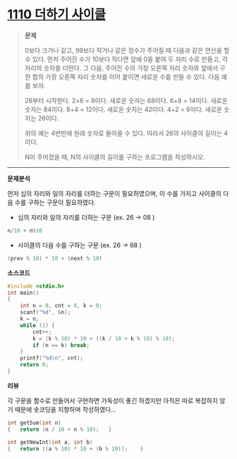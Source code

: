 # [1110 더하기 사이클](https://www.acmicpc.net/problem/1110) #


> **문제**
> 
>0보다 크거나 같고, 99보다 작거나 같은 정수가 주어질 때 다음과 같은 연산을 할 수 있다. 먼저 주어진 수가 10보다 작다면 앞에 0을 붙여 두 자리 수로 만들고, 각 자리의 숫자를 더한다. 그 다음, 주어진 수의 가장 오른쪽 자리 숫자와 앞에서 구한 합의 가장 오른쪽 자리 숫자를 이어 붙이면 새로운 수를 만들 수 있다. 다음 예를 보자.
> 
> 26부터 시작한다. 2+6 = 8이다. 새로운 숫자는 68이다. 6+8 = 14이다. 새로운 숫자는 84이다. 8+4 = 12이다. 새로운 숫자는 42이다. 4+2 = 6이다. 새로운 숫자는 26이다.
> 
> 위의 예는 4번만에 원래 숫자로 돌아올 수 있다. 따라서 26의 사이클의 길이는 4이다.
> 
> N이 주어졌을 때, N의 사이클의 길이를 구하는 프로그램을 작성하시오.


----------



**문제분석**

먼저 십의 자리와 일의 자리를 더하는 구문이 필요하였으며, 이 수를 가지고 사이클의 다음 수를 구하는 구문이 필요하였다.

- 십의 자리와 일의 자리를 더하는 구문 (ex. 26 -> 08 )
```c++
n/10 + n%10
```
- 사이클의 다음 수를 구하는 구문 (ex. 26 -> 68 )
```c++
(prev % 10) * 10 + (next % 10)
```





**소스코드**

```c++
#include <stdio.h>
int main()
{
	int n = 0, cnt = 0, k = 0;
	scanf("%d", &n);
	k = n;
	while (1) {
		cnt++;
		k = (k % 10) * 10 + ((k / 10 + k % 10) % 10);
		if (n == k) break;
	}
	printf("%d\n", cnt);
	return 0;
}
```

**리뷰**

각 구문을 함수로 만들어서 구현하면 가독성이 좋긴 하겠지만 아직은 따로 복잡하지 않기 때문에 숏코딩을 지향하며 작성하였다...

```c++
int getSum(int n)
{	return (n / 10 + n % 10);	}

int getNewInt(int a, int b)
{	return ((a % 10) * 10 + (b % 10));    }
```